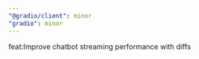 ```yaml
---
"@gradio/client": minor
"gradio": minor
---
```


feat:Improve chatbot streaming performance with diffs
